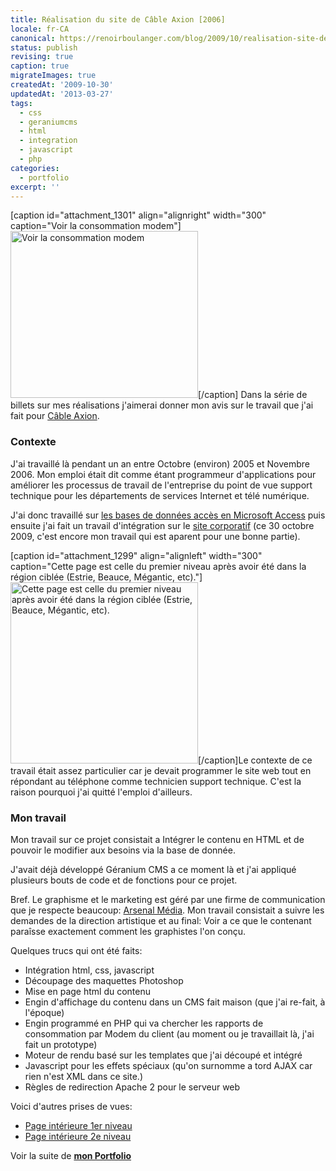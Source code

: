 ```yaml
---
title: Réalisation du site de Câble Axion [2006]
locale: fr-CA
canonical: https://renoirboulanger.com/blog/2009/10/realisation-site-de-cable-axion/
status: publish
revising: true
caption: true
migrateImages: true
createdAt: '2009-10-30'
updatedAt: '2013-03-27'
tags:
  - css
  - geraniumcms
  - html
  - integration
  - javascript
  - php
categories:
  - portfolio
excerpt: ''
---
```

<!--
migrateLinks:
  external: 2
  waybackMachine:
  - axion.ca
  - arsenal-media.com
migrateImages:
  flickr:
  - 190200614_bdc735a0fd
  - 190200616_b86bf07c9b
  estimated total: 4
-->

[caption id="attachment_1301" align="alignright" width="300" caption="Voir la consommation modem"]<a rel="lightbox[0]" href="https://renoirb.github.io/site-assets/assets/content/blog/2009/10/Image-8.png"><img class="size-medium wp-image-1301" title="Voir la consommation modem" src="https://renoirb.github.io/site-assets/assets/content/blog/2009/10/Image-8-300x267.png" alt="Voir la consommation modem" width="300" height="267" /></a>[/caption]
Dans la série de billets sur mes réalisations j'aimerai donner mon avis sur le travail que j'ai fait pour <a href="https://web.archive.org/web/20071201181447/http://www.axion.ca/fr/Beauce">Câble Axion</a>.
<h3>Contexte</h3>
J'ai travaillé là pendant un an entre Octobre (environ) 2005 et Novembre 2006. Mon emploi était dit comme étant programmeur d'applications pour améliorer les processus de travail de l'entreprise du point de vue support technique pour les départements de services Internet et télé numérique.

J'ai donc travaillé sur <a href="/blog/2009/08/realisationgestionnaire-de-service-a-la-clientele-pour-cable-axion">les bases de données accès en Microsoft Access</a> puis ensuite j'ai fait un travail d'intégration sur le <a href="https://web.archive.org/web/20071201181447/http://www.axion.ca/fr/Beauce">site corporatif</a> (ce 30 octobre 2009, c'est encore mon travail qui est aparent pour une bonne partie).
<!--more-->

[caption id="attachment_1299" align="alignleft" width="300" caption="Cette page est celle du premier niveau après avoir été dans la région ciblée (Estrie, Beauce, Mégantic, etc)."]<a rel="lightbox[0]" href="https://renoirb.github.io/site-assets/assets/content/blog/2009/10/Image-7.png"><img class="size-medium wp-image-1299" title="Page régionale" src="https://renoirb.github.io/site-assets/assets/content/blog/2009/10/Image-7-300x290.png" alt="Cette page est celle du premier niveau après avoir été dans la région ciblée (Estrie, Beauce, Mégantic, etc)." width="300" height="290" /></a>[/caption]Le contexte de ce travail était assez particulier car je devait programmer le site web tout en répondant au téléphone comme technicien support technique. C'est la raison pourquoi j'ai quitté l'emploi d'ailleurs.
<h3>Mon travail</h3>
Mon travail sur ce projet consistait a Intégrer le contenu en HTML et de pouvoir le modifier aux besoins via la base de donnée.

J'avait déjà développé Géranium CMS a ce moment là et j'ai appliqué plusieurs bouts de code et de fonctions pour ce projet.

Bref. Le graphisme et le marketing est géré par une firme de communication que je respecte beaucoup: <a href="https://web.archive.org/web/20060414003712/www.arsenal-media.com/">Arsenal Média</a>. Mon travail consistait a suivre les demandes de la direction artistique et au final: Voir a ce que le contenant paraîsse exactement comment les graphistes l'on conçu.

Quelques trucs qui ont été faits:
<ul>
	<li>Intégration html, css, javascript</li>
	<li>Découpage des maquettes Photoshop</li>
	<li>Mise en page html du contenu</li>
	<li>Engin d'affichage du contenu dans un CMS fait maison (que j'ai re-fait, à l'époque)</li>
	<li>Engin programmé en PHP qui va chercher les rapports de consommation par Modem du client (au moment ou je travaillait là, j'ai fait un prototype)</li>
	<li>Moteur de rendu basé sur les templates que j'ai découpé et intégré</li>
	<li>Javascript pour les effets spéciaux (qu'on surnomme a tord AJAX car rien n'est XML dans ce site.)</li>
	<li>Règles de redirection Apache 2 pour le serveur web</li>
</ul>

Voici d'autres prises de vues:
<ul>
 <li><a href="http://farm1.static.flickr.com/64/190200614_bdc735a0fd_o.png" rel="lightbox[0]">Page intérieure 1er niveau</a></li>
 <li><a href="http://farm1.static.flickr.com/44/190200616_b86bf07c9b_o.png" rel="lightbox[0]">Page intérieure 2e niveau</a></li>
</ul>

<p>Voir la suite de <strong><a href="/blog/category/portfolio">mon Portfolio</a></strong></p>
